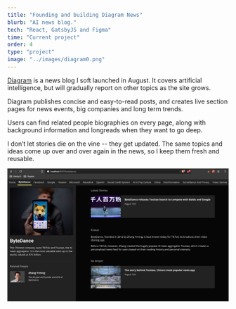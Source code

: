```yaml
---
title: "Founding and building Diagram News"
blurb: "AI news blog."
tech: "React, GatsbyJS and Figma"
time: "Current project"
order: 4
type: "project"
image: "../images/diagram0.png"
---
```


[Diagram](https://diagram.news/) is a news blog I soft launched in August. It covers artificial intelligence, but will gradually report on other topics as the site grows.

Diagram publishes concise and easy-to-read posts, and creates live section pages for news events, big companies and long term trends.

Users can find related people biographies on every page, along with background information and longreads when they want to go deep.

I don’t let stories die on the vine -- they get updated. The same topics and ideas come up over and over again in the news, so I keep them fresh and reusable.

![test](../images/diagram1.png)